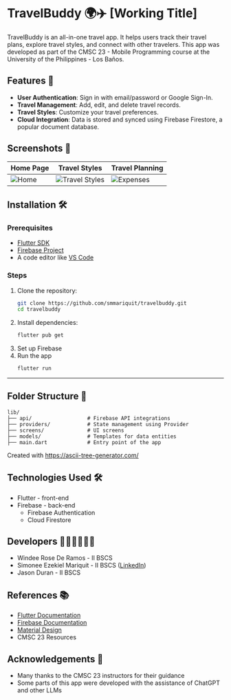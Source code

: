 # TravelBuddy 🌍✈️ [Working Title]

TravelBuddy is an all-in-one travel app. It helps users track their travel plans, explore travel styles, and connect with other travelers.  This app was developed as part of the CMSC 23 - Mobile Programming course at the University of the Philippines - Los Baños.
## Features 🚀

- **User Authentication**: Sign in with email/password or Google Sign-In.
- **Travel Management**: Add, edit, and delete travel records.
- **Travel Styles**: Customize your travel preferences.
- **Cloud Integration**: Data is stored and synced using Firebase Firestore, a popular document database.
## Screenshots 📸

| Home Page | Travel Styles | Travel Planning |
|-----------|---------------|-----------------|
| ![Home](assets/screenshots/home.png) | ![Travel Styles](assets/screenshots/travel_styles.png) | ![Expenses](assets/screenshots/expenses.png) |

## Installation 🛠️

### Prerequisites
- [Flutter SDK](https://flutter.dev/docs/get-started/install)
- [Firebase Project](https://firebase.google.com/)
- A code editor like [VS Code](https://code.visualstudio.com/)

### Steps
1. Clone the repository:
   ```bash
   git clone https://github.com/smmariquit/travelbuddy.git
   cd travelbuddy
   ```
2. Install dependencies:
    ```bash
    flutter pub get
    ```
3. Set up Firebase
4. Run the app
    ```bash
    flutter run
    ```
---
## Folder Structure 📂
```
lib/
├── api/                  # Firebase API integrations
├── providers/            # State management using Provider
├── screens/              # UI screens
├── models/               # Templates for data entities
├── main.dart             # Entry point of the app
```
Created with https://ascii-tree-generator.com/

## Technologies Used 🛠️
* Flutter - front-end
* Firebase - back-end
  * Firebase Authentication
  * Cloud Firestore
## Developers 👩‍💻👨‍💻👨‍💻

* Windee Rose De Ramos - II BSCS
* Simonee Ezekiel Mariquit - II BSCS ([LinkedIn](https://linkedin.com/in/stimmie))
* Jason Duran - II BSCS
## References 📚
* [Flutter Documentation](https://flutter.dev/docs)
* [Firebase Documentation](https://firebase.google.com/docs)
* [Material Design](https://m3.material.io/)
* CMSC 23 Resources
## Acknowledgements 🙏
* Many thanks to the CMSC 23 instructors for their guidance
* Some parts of this app were developed with the assistance of ChatGPT and other LLMs